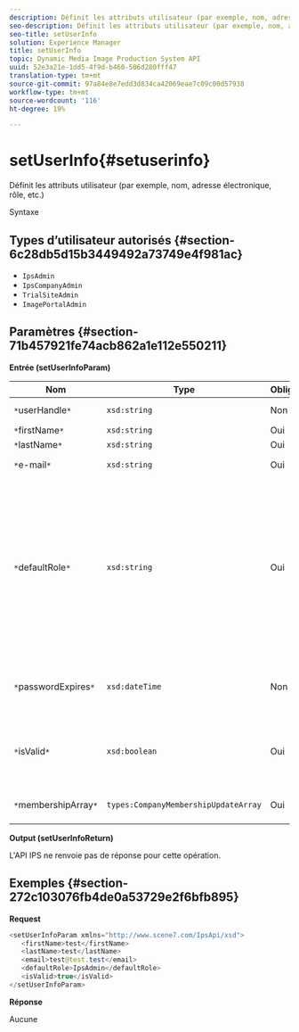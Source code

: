 ```yaml
---
description: Définit les attributs utilisateur (par exemple, nom, adresse électronique, rôle, etc.)
seo-description: Définit les attributs utilisateur (par exemple, nom, adresse électronique, rôle, etc.)
seo-title: setUserInfo
solution: Experience Manager
title: setUserInfo
topic: Dynamic Media Image Production System API
uuid: 52e3a21e-1dd5-4f9d-b460-506d280fff47
translation-type: tm+mt
source-git-commit: 97a84e8e7edd3d834ca42069eae7c09c00d57938
workflow-type: tm+mt
source-wordcount: '116'
ht-degree: 19%

---
```



# setUserInfo{#setuserinfo}

Définit les attributs utilisateur (par exemple, nom, adresse électronique, rôle, etc.)

Syntaxe

## Types d’utilisateur autorisés {#section-6c28db5d15b3449492a73749e4f981ac}

* `IpsAdmin`
* `IpsCompanyAdmin`
* `TrialSiteAdmin`
* `ImagePortalAdmin`

## Paramètres {#section-71b457921fe74acb862a1e112e550211}

**Entrée (setUserInfoParam)**

| Nom | Type | Obligatoire | Description |
|---|---|---|---|
| `*`userHandle`*` | `xsd:string` | Non | Identifiant utilisateur. |
| `*`firstName`*` | `xsd:string` | Oui | Prénom. |
| `*`lastName`*` | `xsd:string` | Oui | Nom. |
| `*`e-mail`*` | `xsd:string` | Oui | Courriel de l’utilisateur. |
| `*`defaultRole`*` | `xsd:string` | Oui | Définit le rôle d’un utilisateur dans chaque société à laquelle il appartient. Notez toutefois que le rôle `IpsAdmin` remplace d’autres paramètres par société. |
| `*`passwordExpires`*` | `xsd:dateTime` | Non | Définissez la date d’expiration du mot de passe. |
| `*`isValid`*` | `xsd:boolean` | Oui | Détermine si l&#39;utilisateur est un utilisateur IPS valide. |
| `*`membershipArray`*` | `types:CompanyMembershipUpdateArray` | Oui | Tableau de poignées de société. |

**Output (setUserInfoReturn)**

L&#39;API IPS ne renvoie pas de réponse pour cette opération.

## Exemples {#section-272c103076fb4de0a53729e2f6bfb895}

**Request**

```java
<setUserInfoParam xmlns="http://www.scene7.com/IpsApi/xsd">
   <firstName>test</firstName>
   <lastName>test</lastName>
   <email>test@test.test</email>
   <defaultRole>IpsAdmin</defaultRole>
   <isValid>true</isValid>
</setUserInfoParam>
```

**Réponse**

Aucune
